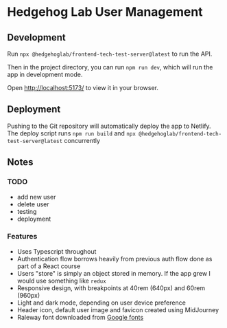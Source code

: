 # Hedgehog Lab User Management

## Development

Run `npx @hedgehoglab/frontend-tech-test-server@latest` to run the API.

Then in the project directory, you can run `npm run dev`, which will run the app in development mode.

Open [http://localhost:5173/](http://localhost:5173/) to view it in your browser.

<!-- ## Testing

Run `npm test` to launch the test runner in interactive watch mode. -->

## Deployment

Pushing to the Git repository will automatically deploy the app to Netlify. The deploy script runs `npm run build` and `npx @hedgehoglab/frontend-tech-test-server@latest` concurrently

## Notes

### TODO

- add new user
- delete user
- testing
- deployment

### Features

- Uses Typescript throughout
- Authentication flow borrows heavily from previous auth flow done as part of a React course
- Users "store" is simply an object stored in memory. If the app grew I would use something like `redux`
- Responsive design, with breakpoints at 40rem (640px) and 60rem (960px)
- Light and dark mode, depending on user device preference
- Header icon, default user image and favicon created using MidJourney
- Raleway font downloaded from [Google fonts](https://fonts.google.com/specimen/Raleway)
